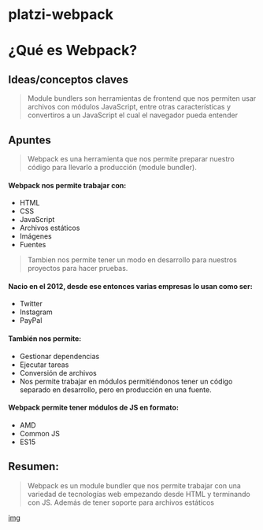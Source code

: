 # platzi-webpack

# ¿Qué es Webpack?

## Ideas/conceptos claves

> Module bundlers son herramientas de frontend que nos permiten usar archivos con módulos JavaScript, entre otras características y convertiros a un JavaScript el cual el navegador pueda entender

## Apuntes

> Webpack es una herramienta que nos permite preparar nuestro código para llevarlo a producción (module bundler).

#### Webpack nos permite trabajar con:

- HTML
- CSS
- JavaScript
- Archivos estáticos
- Imágenes
- Fuentes

> Tambien nos permite tener un modo en desarrollo para nuestros proyectos para hacer pruebas.

#### Nacio en el 2012, desde ese entonces varias empresas lo usan como ser:

- Twitter
- Instagram
- PayPal

#### También nos permite:

- Gestionar dependencias
- Ejecutar tareas
- Conversión de archivos
- Nos permite trabajar en módulos permitiéndonos tener un código separado en desarrollo, pero en producción en una fuente.

#### Webpack permite tener módulos de JS en formato:

- AMD
- Common JS
- ES15

## Resumen:

> Webpack es un module bundler que nos permite trabajar con una variedad de tecnologías web empezando desde HTML y terminando con JS. Además de tener soporte para archivos estáticos

[img](https://www.campusmvp.es/recursos/image.axd?picture%3D%2F2017%2F4T%2FWebpack-Concepto.gif)
